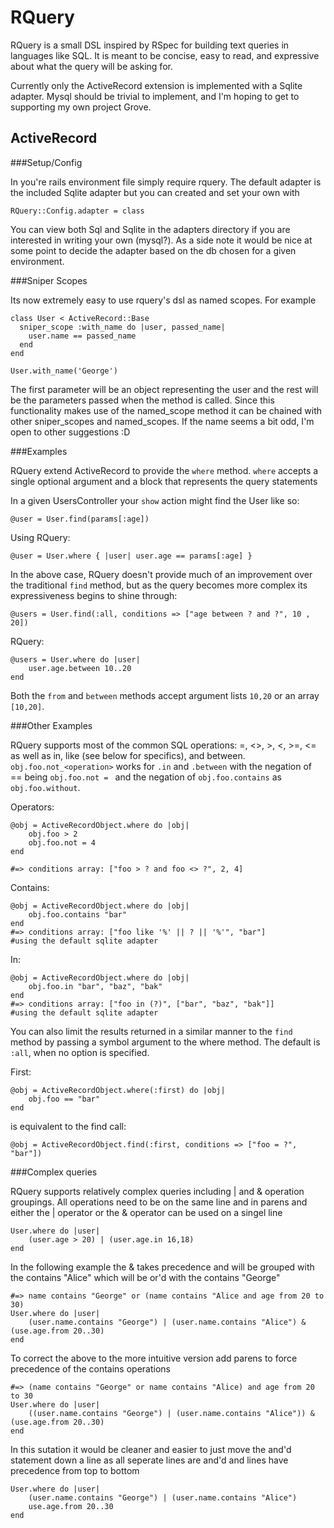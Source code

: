 
RQuery
======

RQuery is a small DSL inspired by RSpec for building text queries in languages like SQL. It is meant to be concise, easy to read, and expressive about what the query will be asking for.

Currently only the ActiveRecord extension is implemented with a Sqlite adapter. Mysql should be trivial to implement, and I'm hoping to get to supporting my own project Grove.

ActiveRecord
------------

###Setup/Config

In you're rails environment file simply require rquery. The default adapter is the included Sqlite adapter but you can created and set your own with

    RQuery::Config.adapter = class 

You can view both Sql and Sqlite in the adapters directory if you are interested in writing your own (mysql?). As a side note it would be nice at some point to decide the adapter based on the db chosen for a given environment.

###Sniper Scopes

Its now extremely easy to use rquery's dsl as named scopes. For example

    class User < ActiveRecord::Base
      sniper_scope :with_name do |user, passed_name|
        user.name == passed_name
      end
    end

    User.with_name('George')
   
The first parameter will be an object representing the user and the rest will be the parameters passed when the method is called. Since this functionality makes use of the named_scope method it can be chained with other sniper_scopes and named_scopes. If the name seems a bit odd, I'm open to other suggestions :D

###Examples

RQuery extend ActiveRecord to provide the `where` method. `where` accepts a single optional argument and a block that represents the query statements

In a given UsersController your `show` action might find the User like so:

    @user = User.find(params[:age])

Using RQuery:

    @user = User.where { |user| user.age == params[:age] }

In the above case, RQuery doesn't provide much of an improvement over the traditional `find` method, but as the query becomes more complex its expressiveness begins to shine through:

    @users = User.find(:all, conditions => ["age between ? and ?", 10 , 20])

RQuery:

    @users = User.where do |user|
        user.age.between 10..20 
    end

Both the `from` and `between` methods accept argument lists `10,20` or an array `[10,20]`. 

###Other Examples 

RQuery supports most of the common SQL operations: =, <>, >, <, >=, <=  as well as in, like (see below for specifics), and between. `obj.foo.not_<operation>` works for `.in` and  `.between` with the negation of == being `obj.foo.not = ` and the negation of `obj.foo.contains` as `obj.foo.without`.

Operators:

    @obj = ActiveRecordObject.where do |obj|
        obj.foo > 2      
        obj.foo.not = 4 
    end 

    #=> conditions array: ["foo > ? and foo <> ?", 2, 4]

Contains:

    @obj = ActiveRecordObject.where do |obj|
        obj.foo.contains "bar"
    end
    #=> conditions array: ["foo like '%' || ? || '%'", "bar"]
    #using the default sqlite adapter

In:

    @obj = ActiveRecordObject.where do |obj|
        obj.foo.in "bar", "baz", "bak"
    end
    #=> conditions array: ["foo in (?)", ["bar", "baz", "bak"]]
    #using the default sqlite adapter


You can also limit the results returned in a similar manner to the `find` method by passing a symbol argument to the where method. The default is `:all`, when no option is specified.

First:

    @obj = ActiveRecordObject.where(:first) do |obj|
        obj.foo == "bar"
    end

is equivalent to the find call:

    @obj = ActiveRecordObject.find(:first, conditions => ["foo = ?", "bar"])

###Complex queries

RQuery supports relatively complex queries including | and & operation groupings. All operations need to be on the same line and in parens and either the | operator or the & operator can be used on a singel line

    User.where do |user|
        (user.age > 20) | (user.age.in 16,18)
    end

In the following example the & takes precedence and will be grouped with the contains "Alice" which will be or'd with the contains "George" 

    #=> name contains "George" or (name contains "Alice and age from 20 to 30)
    User.where do |user|
        (user.name.contains "George") | (user.name.contains "Alice") & (use.age.from 20..30)
    end

To correct the above to the more intuitive version add parens to force precedence of the contains operations 
    
    #=> (name contains "George" or name contains "Alice) and age from 20 to 30
    User.where do |user|
        ((user.name.contains "George") | (user.name.contains "Alice")) & (use.age.from 20..30)
    end

In this sutation it would be cleaner and easier to just move the and'd statement down a line as all seperate lines are and'd and lines have precedence from top to bottom
    
    User.where do |user|
        (user.name.contains "George") | (user.name.contains "Alice")
        use.age.from 20..30
    end





    
